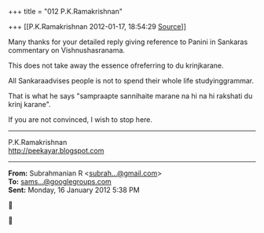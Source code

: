 +++
title = "012 P.K.Ramakrishnan"

+++
[[P.K.Ramakrishnan	2012-01-17, 18:54:29 [Source](https://groups.google.com/g/samskrita/c/EVAH7w1CE2U)]]



Many thanks for your detailed reply giving reference to Panini in Sankaras commentary on Vishnushasranama.

  

This does not take away the essence ofreferring to du krinjkarane.

  

All Sankaraadvises people is not to spend their whole life studyinggrammar.

  

That is what he says "sampraapte sannihaite marane na hi na hi rakshati du krinj karane".

  

If you are not convinced, I wish to stop here.



-----------------------------------  
P.K.Ramakrishnan  
<http://peekayar.blogspot.com>  

------------------------------------------------------------------------

**From:** Subrahmanian R \<[subrah...@gmail.com]()\>  
**To:** [sams...@googlegroups.com]()  
**Sent:** Monday, 16 January 2012 5:38 PM





